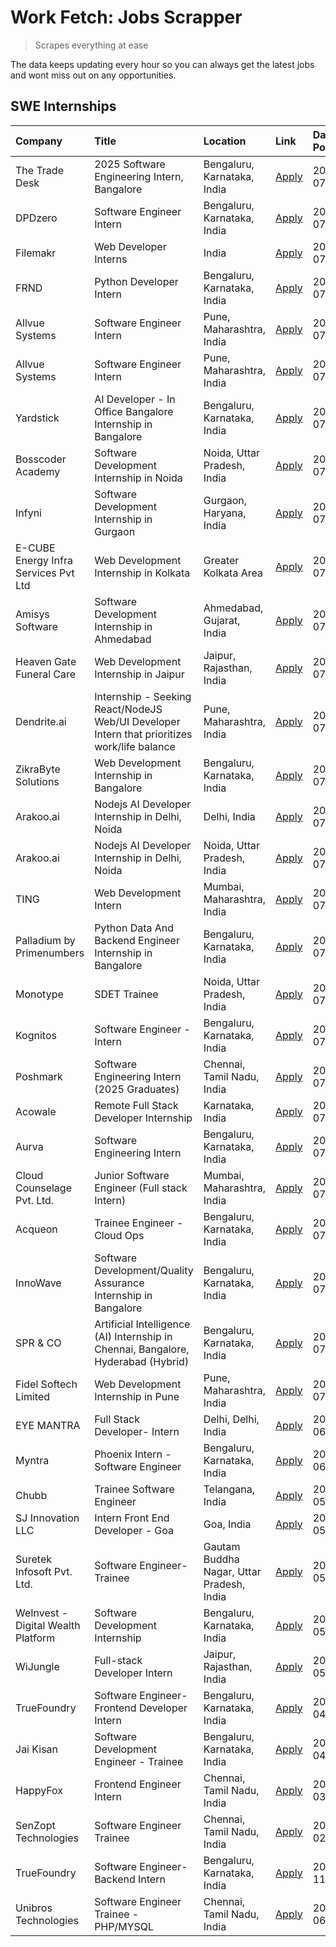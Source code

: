 # Work Fetch: Jobs Scrapper
> Scrapes everything at ease

The data keeps updating every hour so you can always get the latest jobs and wont miss out on any opportunities.

## SWE Internships
<!--START_SECTION:workfetch-->
| Company                              | Title                                                                                        | Location                                  | Link                                                                                                                                                                                                                                                                                                          | Date Posted   |
|:-------------------------------------|:---------------------------------------------------------------------------------------------|:------------------------------------------|:--------------------------------------------------------------------------------------------------------------------------------------------------------------------------------------------------------------------------------------------------------------------------------------------------------------|:--------------|
| The Trade Desk                       | 2025 Software Engineering Intern, Bangalore                                                  | Bengaluru, Karnataka, India               | [Apply](https://in.linkedin.com/jobs/view/2025-software-engineering-intern-bangalore-at-the-trade-desk-3987456531?position=53&pageNum=0&refId=exwW%2FUclCrToI9BHXJ%2FNlw%3D%3D&trackingId=zgPW0rY6of3hBNIApJbSLg%3D%3D&trk=public_jobs_jserp-result_search-card)                                              | 2024-07-30    |
| DPDzero                              | Software Engineer Intern                                                                     | Bengaluru, Karnataka, India               | [Apply](https://in.linkedin.com/jobs/view/software-engineer-intern-at-dpdzero-3984918371?position=26&pageNum=0&refId=exwW%2FUclCrToI9BHXJ%2FNlw%3D%3D&trackingId=kL1bEbmutbiTpNWnOXscAA%3D%3D&trk=public_jobs_jserp-result_search-card)                                                                       | 2024-07-26    |
| Filemakr                             | Web Developer Interns                                                                        | India                                     | [Apply](https://in.linkedin.com/jobs/view/web-developer-interns-at-filemakr-3981227003?position=47&pageNum=0&refId=exwW%2FUclCrToI9BHXJ%2FNlw%3D%3D&trackingId=Qok7hl6nRgZUOsRHZRARaw%3D%3D&trk=public_jobs_jserp-result_search-card)                                                                         | 2024-07-24    |
| FRND                                 | Python Developer Intern                                                                      | Bengaluru, Karnataka, India               | [Apply](https://in.linkedin.com/jobs/view/python-developer-intern-at-frnd-3982901541?position=48&pageNum=0&refId=exwW%2FUclCrToI9BHXJ%2FNlw%3D%3D&trackingId=6xPA39cvPTy35YMEFHJMvw%3D%3D&trk=public_jobs_jserp-result_search-card)                                                                           | 2024-07-23    |
| Allvue Systems                       | Software Engineer Intern                                                                     | Pune, Maharashtra, India                  | [Apply](https://in.linkedin.com/jobs/view/software-engineer-intern-at-allvue-systems-3980955230?position=51&pageNum=0&refId=exwW%2FUclCrToI9BHXJ%2FNlw%3D%3D&trackingId=n2np5vEQjVFJirgweVCGRQ%3D%3D&trk=public_jobs_jserp-result_search-card)                                                                | 2024-07-23    |
| Allvue Systems                       | Software Engineer Intern                                                                     | Pune, Maharashtra, India                  | [Apply](https://in.linkedin.com/jobs/view/software-engineer-intern-at-allvue-systems-3980955229?position=56&pageNum=0&refId=exwW%2FUclCrToI9BHXJ%2FNlw%3D%3D&trackingId=24C1L7D%2Fk%2BIgnymY3UvLNw%3D%3D&trk=public_jobs_jserp-result_search-card)                                                            | 2024-07-23    |
| Yardstick                            | AI Developer - In Office Bangalore Internship in Bangalore                                   | Bengaluru, Karnataka, India               | [Apply](https://in.linkedin.com/jobs/view/ai-developer-in-office-bangalore-internship-in-bangalore-at-yardstick-3981740317?position=31&pageNum=0&refId=exwW%2FUclCrToI9BHXJ%2FNlw%3D%3D&trackingId=U6kHAiMfZZEhZhPtjZTxmw%3D%3D&trk=public_jobs_jserp-result_search-card)                                     | 2024-07-21    |
| Bosscoder Academy                    | Software Development Internship in Noida                                                     | Noida, Uttar Pradesh, India               | [Apply](https://in.linkedin.com/jobs/view/software-development-internship-in-noida-at-bosscoder-academy-3979668791?position=4&pageNum=0&refId=exwW%2FUclCrToI9BHXJ%2FNlw%3D%3D&trackingId=vBHk0SIJaCCb9Jrj7o3hFA%3D%3D&trk=public_jobs_jserp-result_search-card)                                              | 2024-07-18    |
| Infyni                               | Software Development Internship in Gurgaon                                                   | Gurgaon, Haryana, India                   | [Apply](https://in.linkedin.com/jobs/view/software-development-internship-in-gurgaon-at-infyni-3979668846?position=8&pageNum=0&refId=exwW%2FUclCrToI9BHXJ%2FNlw%3D%3D&trackingId=Udr9ZGPoZ%2FEMs3dFjfFV5Q%3D%3D&trk=public_jobs_jserp-result_search-card)                                                     | 2024-07-18    |
| E-CUBE Energy Infra Services Pvt Ltd | Web Development Internship in Kolkata                                                        | Greater Kolkata Area                      | [Apply](https://in.linkedin.com/jobs/view/web-development-internship-in-kolkata-at-e-cube-energy-infra-services-pvt-ltd-3979668815?position=11&pageNum=0&refId=exwW%2FUclCrToI9BHXJ%2FNlw%3D%3D&trackingId=QRp2PRVLbr8JgUb833yOFw%3D%3D&trk=public_jobs_jserp-result_search-card)                             | 2024-07-18    |
| Amisys Software                      | Software Development Internship in Ahmedabad                                                 | Ahmedabad, Gujarat, India                 | [Apply](https://in.linkedin.com/jobs/view/software-development-internship-in-ahmedabad-at-amisys-software-3979670728?position=16&pageNum=0&refId=exwW%2FUclCrToI9BHXJ%2FNlw%3D%3D&trackingId=URuoM8quCtj2tATETmC8gg%3D%3D&trk=public_jobs_jserp-result_search-card)                                           | 2024-07-18    |
| Heaven Gate Funeral Care             | Web Development Internship in Jaipur                                                         | Jaipur, Rajasthan, India                  | [Apply](https://in.linkedin.com/jobs/view/web-development-internship-in-jaipur-at-heaven-gate-funeral-care-3979674387?position=27&pageNum=0&refId=exwW%2FUclCrToI9BHXJ%2FNlw%3D%3D&trackingId=UCgjPoqWfXRe66fba08zFA%3D%3D&trk=public_jobs_jserp-result_search-card)                                          | 2024-07-18    |
| Dendrite.ai                          | Internship - Seeking React/NodeJS Web/UI Developer Intern that prioritizes work/life balance | Pune, Maharashtra, India                  | [Apply](https://in.linkedin.com/jobs/view/internship-seeking-react-nodejs-web-ui-developer-intern-that-prioritizes-work-life-balance-at-dendrite-ai-3979104292?position=35&pageNum=0&refId=exwW%2FUclCrToI9BHXJ%2FNlw%3D%3D&trackingId=2mC7ohub6DcvRkPjKkP2Zg%3D%3D&trk=public_jobs_jserp-result_search-card) | 2024-07-18    |
| ZikraByte Solutions                  | Web Development Internship in Bangalore                                                      | Bengaluru, Karnataka, India               | [Apply](https://in.linkedin.com/jobs/view/web-development-internship-in-bangalore-at-zikrabyte-solutions-3978596765?position=28&pageNum=0&refId=exwW%2FUclCrToI9BHXJ%2FNlw%3D%3D&trackingId=KCnuj%2FIxKKvSZjFOM%2BOGPQ%3D%3D&trk=public_jobs_jserp-result_search-card)                                        | 2024-07-17    |
| Arakoo.ai                            | Nodejs AI Developer Internship in Delhi, Noida                                               | Delhi, India                              | [Apply](https://in.linkedin.com/jobs/view/nodejs-ai-developer-internship-in-delhi-noida-at-arakoo-ai-3976424556?position=54&pageNum=0&refId=exwW%2FUclCrToI9BHXJ%2FNlw%3D%3D&trackingId=8wa7xEGZdMObq44p372Vbg%3D%3D&trk=public_jobs_jserp-result_search-card)                                                | 2024-07-16    |
| Arakoo.ai                            | Nodejs AI Developer Internship in Delhi, Noida                                               | Noida, Uttar Pradesh, India               | [Apply](https://in.linkedin.com/jobs/view/nodejs-ai-developer-internship-in-delhi-noida-at-arakoo-ai-3976420907?position=55&pageNum=0&refId=exwW%2FUclCrToI9BHXJ%2FNlw%3D%3D&trackingId=NSSl3Q3LwKkMGcYYurFVjw%3D%3D&trk=public_jobs_jserp-result_search-card)                                                | 2024-07-16    |
| TING                                 | Web Development Intern                                                                       | Mumbai, Maharashtra, India                | [Apply](https://in.linkedin.com/jobs/view/web-development-intern-at-ting-3975202682?position=46&pageNum=0&refId=exwW%2FUclCrToI9BHXJ%2FNlw%3D%3D&trackingId=jLrouH6%2FqMp9I43FYBYOrw%3D%3D&trk=public_jobs_jserp-result_search-card)                                                                          | 2024-07-15    |
| Palladium by Primenumbers            | Python Data And Backend Engineer Internship in Bangalore                                     | Bengaluru, Karnataka, India               | [Apply](https://in.linkedin.com/jobs/view/python-data-and-backend-engineer-internship-in-bangalore-at-palladium-by-primenumbers-3975793410?position=42&pageNum=0&refId=exwW%2FUclCrToI9BHXJ%2FNlw%3D%3D&trackingId=USVDNONGFQPu66W2rrSZrA%3D%3D&trk=public_jobs_jserp-result_search-card)                     | 2024-07-13    |
| Monotype                             | SDET Trainee                                                                                 | Noida, Uttar Pradesh, India               | [Apply](https://in.linkedin.com/jobs/view/sdet-trainee-at-monotype-3974286978?position=57&pageNum=0&refId=exwW%2FUclCrToI9BHXJ%2FNlw%3D%3D&trackingId=1%2FcxUgpQM21q7nKlmuWz%2FQ%3D%3D&trk=public_jobs_jserp-result_search-card)                                                                              | 2024-07-12    |
| Kognitos                             | Software Engineer - Intern                                                                   | Bengaluru, Karnataka, India               | [Apply](https://in.linkedin.com/jobs/view/software-engineer-intern-at-kognitos-3973566759?position=5&pageNum=0&refId=exwW%2FUclCrToI9BHXJ%2FNlw%3D%3D&trackingId=PXpqPjgpIkW8LtegZX8T3w%3D%3D&trk=public_jobs_jserp-result_search-card)                                                                       | 2024-07-11    |
| Poshmark                             | Software Engineering Intern (2025 Graduates)                                                 | Chennai, Tamil Nadu, India                | [Apply](https://in.linkedin.com/jobs/view/software-engineering-intern-2025-graduates-at-poshmark-3973115109?position=14&pageNum=0&refId=exwW%2FUclCrToI9BHXJ%2FNlw%3D%3D&trackingId=IC0mIW50EuFxu4kP965Qow%3D%3D&trk=public_jobs_jserp-result_search-card)                                                    | 2024-07-11    |
| Acowale                              | Remote Full Stack Developer Internship                                                       | Karnataka, India                          | [Apply](https://in.linkedin.com/jobs/view/remote-full-stack-developer-internship-at-acowale-3971889398?position=10&pageNum=0&refId=exwW%2FUclCrToI9BHXJ%2FNlw%3D%3D&trackingId=WPy349KAGq00YJts6%2BhSXw%3D%3D&trk=public_jobs_jserp-result_search-card)                                                       | 2024-07-10    |
| Aurva                                | Software Engineering Intern                                                                  | Bengaluru, Karnataka, India               | [Apply](https://in.linkedin.com/jobs/view/software-engineering-intern-at-aurva-3972234446?position=33&pageNum=0&refId=exwW%2FUclCrToI9BHXJ%2FNlw%3D%3D&trackingId=XU%2BgyPMojWgpQ%2BK8Mi7ohg%3D%3D&trk=public_jobs_jserp-result_search-card)                                                                  | 2024-07-10    |
| Cloud Counselage Pvt. Ltd.           | Junior Software Engineer (Full stack Intern)                                                 | Mumbai, Maharashtra, India                | [Apply](https://in.linkedin.com/jobs/view/junior-software-engineer-full-stack-intern-at-cloud-counselage-pvt-ltd-3967725851?position=12&pageNum=0&refId=exwW%2FUclCrToI9BHXJ%2FNlw%3D%3D&trackingId=OFRfyhEdX2tcxp5qud15Jg%3D%3D&trk=public_jobs_jserp-result_search-card)                                    | 2024-07-09    |
| Acqueon                              | Trainee Engineer - Cloud Ops                                                                 | Bengaluru, Karnataka, India               | [Apply](https://in.linkedin.com/jobs/view/trainee-engineer-cloud-ops-at-acqueon-3971538216?position=38&pageNum=0&refId=exwW%2FUclCrToI9BHXJ%2FNlw%3D%3D&trackingId=t3sJK2a6HDa6oSBBuINQVA%3D%3D&trk=public_jobs_jserp-result_search-card)                                                                     | 2024-07-09    |
| InnoWave                             | Software Development/Quality Assurance Internship in Bangalore                               | Bengaluru, Karnataka, India               | [Apply](https://in.linkedin.com/jobs/view/software-development-quality-assurance-internship-in-bangalore-at-innowave-3970349934?position=52&pageNum=0&refId=exwW%2FUclCrToI9BHXJ%2FNlw%3D%3D&trackingId=uFzBRrJOEqzlng26rEfM5Q%3D%3D&trk=public_jobs_jserp-result_search-card)                                | 2024-07-08    |
| SPR & CO                             | Artificial Intelligence (AI) Internship in Chennai, Bangalore, Hyderabad (Hybrid)            | Bengaluru, Karnataka, India               | [Apply](https://in.linkedin.com/jobs/view/artificial-intelligence-ai-internship-in-chennai-bangalore-hyderabad-hybrid-at-spr-co-3965687745?position=15&pageNum=0&refId=exwW%2FUclCrToI9BHXJ%2FNlw%3D%3D&trackingId=fNsBJPZY78meNS4s75U8sg%3D%3D&trk=public_jobs_jserp-result_search-card)                     | 2024-07-02    |
| Fidel Softech Limited                | Web Development Internship in Pune                                                           | Pune, Maharashtra, India                  | [Apply](https://in.linkedin.com/jobs/view/web-development-internship-in-pune-at-fidel-softech-limited-3965691167?position=18&pageNum=0&refId=exwW%2FUclCrToI9BHXJ%2FNlw%3D%3D&trackingId=SAucVXuba017vC8hiOuWVg%3D%3D&trk=public_jobs_jserp-result_search-card)                                               | 2024-07-02    |
| EYE MANTRA                           | Full Stack Developer- Intern                                                                 | Delhi, Delhi, India                       | [Apply](https://in.linkedin.com/jobs/view/full-stack-developer-intern-at-eye-mantra-3960988037?position=32&pageNum=0&refId=exwW%2FUclCrToI9BHXJ%2FNlw%3D%3D&trackingId=1Bu9rfdrh0n6NkMUnACmFQ%3D%3D&trk=public_jobs_jserp-result_search-card)                                                                 | 2024-06-28    |
| Myntra                               | Phoenix Intern - Software Engineer                                                           | Bengaluru, Karnataka, India               | [Apply](https://in.linkedin.com/jobs/view/phoenix-intern-software-engineer-at-myntra-3947244832?position=24&pageNum=0&refId=exwW%2FUclCrToI9BHXJ%2FNlw%3D%3D&trackingId=PCU0M3vRZ6eQM2Sc7dR8cA%3D%3D&trk=public_jobs_jserp-result_search-card)                                                                | 2024-06-12    |
| Chubb                                | Trainee Software Engineer                                                                    | Telangana, India                          | [Apply](https://in.linkedin.com/jobs/view/trainee-software-engineer-at-chubb-3955950075?position=22&pageNum=0&refId=exwW%2FUclCrToI9BHXJ%2FNlw%3D%3D&trackingId=5XnehBShQlbrnbebzsPrJg%3D%3D&trk=public_jobs_jserp-result_search-card)                                                                        | 2024-05-27    |
| SJ Innovation LLC                    | Intern Front End Developer - Goa                                                             | Goa, India                                | [Apply](https://in.linkedin.com/jobs/view/intern-front-end-developer-goa-at-sj-innovation-llc-3931678611?position=6&pageNum=0&refId=exwW%2FUclCrToI9BHXJ%2FNlw%3D%3D&trackingId=SSjzpALJP5mjJWE0AsqnvA%3D%3D&trk=public_jobs_jserp-result_search-card)                                                        | 2024-05-24    |
| Suretek Infosoft Pvt. Ltd.           | Software Engineer-Trainee                                                                    | Gautam Buddha Nagar, Uttar Pradesh, India | [Apply](https://in.linkedin.com/jobs/view/software-engineer-trainee-at-suretek-infosoft-pvt-ltd-3916999948?position=21&pageNum=0&refId=exwW%2FUclCrToI9BHXJ%2FNlw%3D%3D&trackingId=f%2FNxyPeTb7UoWMLaTk7fog%3D%3D&trk=public_jobs_jserp-result_search-card)                                                   | 2024-05-04    |
| WeInvest - Digital Wealth Platform   | Software Development Internship                                                              | Bengaluru, Karnataka, India               | [Apply](https://in.linkedin.com/jobs/view/software-development-internship-at-weinvest-digital-wealth-platform-3912867225?position=2&pageNum=0&refId=exwW%2FUclCrToI9BHXJ%2FNlw%3D%3D&trackingId=fgHWDEI08e4mD%2FVoFviRgg%3D%3D&trk=public_jobs_jserp-result_search-card)                                      | 2024-05-01    |
| WiJungle                             | Full-stack Developer Intern                                                                  | Jaipur, Rajasthan, India                  | [Apply](https://in.linkedin.com/jobs/view/full-stack-developer-intern-at-wijungle-3912864543?position=44&pageNum=0&refId=exwW%2FUclCrToI9BHXJ%2FNlw%3D%3D&trackingId=%2FgmMyZN3eP8CA7BxgJ9fDA%3D%3D&trk=public_jobs_jserp-result_search-card)                                                                 | 2024-05-01    |
| TrueFoundry                          | Software Engineer- Frontend Developer Intern                                                 | Bengaluru, Karnataka, India               | [Apply](https://in.linkedin.com/jobs/view/software-engineer-frontend-developer-intern-at-truefoundry-3887320206?position=17&pageNum=0&refId=exwW%2FUclCrToI9BHXJ%2FNlw%3D%3D&trackingId=y38p1hR1WRo%2FxA34ue7uZw%3D%3D&trk=public_jobs_jserp-result_search-card)                                              | 2024-04-05    |
| Jai Kisan                            | Software Development Engineer - Trainee                                                      | Bengaluru, Karnataka, India               | [Apply](https://in.linkedin.com/jobs/view/software-development-engineer-trainee-at-jai-kisan-3913911193?position=19&pageNum=0&refId=exwW%2FUclCrToI9BHXJ%2FNlw%3D%3D&trackingId=QWy0zltfMb2OMOD1PiJ3lg%3D%3D&trk=public_jobs_jserp-result_search-card)                                                        | 2024-04-04    |
| HappyFox                             | Frontend Engineer Intern                                                                     | Chennai, Tamil Nadu, India                | [Apply](https://in.linkedin.com/jobs/view/frontend-engineer-intern-at-happyfox-3848357951?position=58&pageNum=0&refId=exwW%2FUclCrToI9BHXJ%2FNlw%3D%3D&trackingId=VMGhI1fvG8M3y6%2Fl92X3cw%3D%3D&trk=public_jobs_jserp-result_search-card)                                                                    | 2024-03-07    |
| SenZopt Technologies                 | Software Engineer Trainee                                                                    | Chennai, Tamil Nadu, India                | [Apply](https://in.linkedin.com/jobs/view/software-engineer-trainee-at-senzopt-technologies-3827686880?position=60&pageNum=0&refId=exwW%2FUclCrToI9BHXJ%2FNlw%3D%3D&trackingId=ZwUo79IAKHvSye%2Fvb076Ng%3D%3D&trk=public_jobs_jserp-result_search-card)                                                       | 2024-02-12    |
| TrueFoundry                          | Software Engineer-Backend Intern                                                             | Bengaluru, Karnataka, India               | [Apply](https://in.linkedin.com/jobs/view/software-engineer-backend-intern-at-truefoundry-3779508170?position=29&pageNum=0&refId=exwW%2FUclCrToI9BHXJ%2FNlw%3D%3D&trackingId=IiuGuWj%2FuzneDJ1ax3rM3g%3D%3D&trk=public_jobs_jserp-result_search-card)                                                         | 2023-11-10    |
| Unibros Technologies                 | Software Engineer Trainee - PHP/MYSQL                                                        | Chennai, Tamil Nadu, India                | [Apply](https://in.linkedin.com/jobs/view/software-engineer-trainee-php-mysql-at-unibros-technologies-3656599241?position=34&pageNum=0&refId=exwW%2FUclCrToI9BHXJ%2FNlw%3D%3D&trackingId=72vMtUSwQJJZOeSV9vTxcg%3D%3D&trk=public_jobs_jserp-result_search-card)                                               | 2023-06-12    |
<!--END_SECTION:workfetch-->
